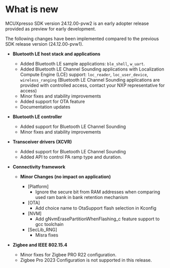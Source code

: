# What is new 

MCUXpresso SDK version 24.12.00-pvw2 is an early adopter release provided as preview for early development.

The following changes have been implemented compared to the previous SDK release version \(24.12.00-pvw1\).

-   **Bluetooth LE host stack and applications**
    -   Added Bluetooth LE sample applications: `ble_shell`, `w_uart`.
    -   Added Bluetooth LE Channel Sounding applications with Localization Compute Engine \(LCE\) support: `loc_reader`, `loc_user_device`, `wireless_ranging` \(Bluetooth LE Channel Sounding applications are provided with controlled access, contact your NXP representative for access\)
    -   Minor fixes and stability improvements
    -   Added support for OTA feature
    -   Documentation updates

-   **Bluetooth LE controller**
    -   Added support for Bluetooth LE Channel Sounding
    -   Minor fixes and stability improvements

-   **Transceiver drivers (XCVR)**
    -   Added support for Bluetooth LE Channel Sounding
    -   Added API to control PA ramp type and duration.

-   **Connectivity framework**

    -   **Minor Changes (no impact on application)**

        - [Platform]
            - Ignore the secure bit from RAM addresses when comparing used ram bank in bank retention mechanism
        - [OTA] 
            - Add choice name to OtaSupport flash selection in Kconfig
        - [NVM]
            - Add gNvmErasePartitionWhenFlashing_c feature support to gcc toolchain
        - [SecLib_RNG]
            - Misra fixes

-   **Zigbee and IEEE 802.15.4**
    -  Minor fixes for Zigbee PRO R22 configuration.
    -  Zigbee Pro 2023 Configuration is not supported in this release.
    